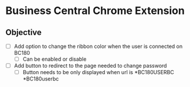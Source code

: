 # Business Central Chrome Extension

## Objective

- [ ] Add option to change the ribbon color when the user is connected on BC180
    - [ ] Can be enabled or disable
- [ ] Add button to redirect to the page needed to change password
    - [ ] Button needs to be only displayed when url is *BC180USERBC *BC180userbc